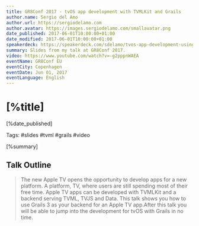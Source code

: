 ```yaml
---
title: GR8Conf 2017 - tvOS app development with TVMLKit and Grails
author.name: Sergio del Amo
author.url: https://sergiodelamo.com
author.avatar: https://images.sergiodelamo.com/smallavatar.png 
date_published: 2017-06-01T10:00:00+01:00
date_modified: 2017-06-01T10:00:00+01:00
speakerdeck: https://speakerdeck.com/sdelamo/tvos-app-development-using-tvmlkit-and-grails-1
summary: Slides from my talk at GR8Conf 2017.
video: https://www.youtube.com/watch?v=-g2pppnWAEA
eventName: GR8Conf EU
eventCity: Copenhagen
eventDate: Jun 01, 2017
eventLanguage: English
---
```


# [%title]

[%date_published]

Tags: #slides #tvml #grails #video

[%summary]

<script async class="speakerdeck-embed" data-id="135b4e663a0b43a99ca479199a787151" data-ratio="1.77777777777778" src="//speakerdeck.com/assets/embed.js"></script>

## Talk Outline

> The new Apple TV opens the opportunity to develop apps for a new platform. A platform, TV, where users are still spending most of their free time. Apple TV apps can be developed with TVMLKit and a backend serving TVML, TVJS and Data. This talk shows you how to use Grails 3 as your backend for an Apple TV app.After this talk you will be able to jump into the development for tvOS with Grails in no time.
